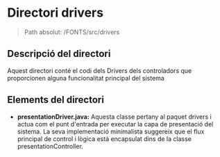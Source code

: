 # Directori drivers

> Path absolut: /FONTS/src/drivers

## Descripció del directori
Aquest directori conté el codi dels Drivers dels controladors que proporcionen alguna funcionalitat principal del sistema

## Elements del directori

- **presentationDriver.java:**
Aquesta classe pertany al paquet drivers i actua com el punt d'entrada per executar la capa de presentació del sistema.
La seva implementació minimalista suggereix que el flux principal de control i lògica està encapsulat dins de la classe presentationController.